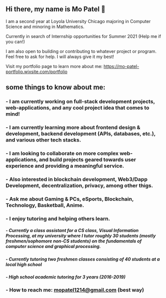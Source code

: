 ## Hi there, my name is Mo Patel 👋

I am a second year at Loyola University Chicago majoring in Computer Science and minoring in Mathematics.

Currently in search of Internship opportunities for Summer 2021 (Help me if you can!)

I am also open to building or contributing to whatever project or program. Feel free to ask for help. I will always give it my best!


Visit my portfolio page to learn more about me: https://mo-patel-portfolio.wixsite.com/portfolio

## some things to know about me:
### -  I am currently working on full-stack development projects, web-applications, and any cool project idea that comes to mind!
### -  I am currently learning more about frontend design & development, backend development (APIs, databases, etc.), and various other tech stacks.
### -  I am looking to collaborate on more complex web-applications, and build projects geared towards user experience and providing a meaningful service. 
### -  Also interested in blockchain development, Web3/Dapp Development, decentralization, privacy, among other thigs.
### -  Ask me about Gaming & PCs, eSports, Blockchain, Technology, Basketball, Anime.
### - I enjoy tutoring and helping others learn. 
#####       - Currently a class assistant for a CS class, Visual Information Processing, at my university where I tutor roughly 30 students (mostly freshmen/sophomore non-CS students) on the fundamentals of computer science and graphical processing. 
#####       - Currently tutoring two freshmen classes consisting of 40 students at a local high school
#####       - High school academic tutoring for 3 years (2016-2019)
### -  How to reach me: mopatel1214@gmail.com (best way)
